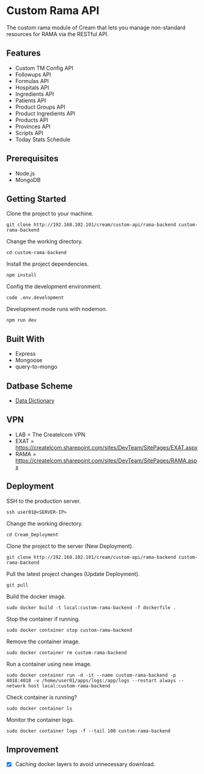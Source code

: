 # Custom Rama API

The custom rama module of Cream that lets you manage non-standard resources for RAMA via the RESTful API.

## Features

- Custom TM Config API
- Followups API
- Formulas API
- Hospitals API
- Ingredients API
- Patients API
- Product Groups API
- Product Ingredients API
- Products API
- Provinces API
- Scripts API
- Today Stats Schedule

## Prerequisites

- Node.js
- MongoDB

## Getting Started

Clone the project to your machine.

```
git clone http://192.168.102.101/cream/custom-api/rama-backend custom-rama-backend
```

Change the working directory.

```
cd custom-rama-backend
```

Install the project dependencies.

```
npm install
```

Config the development environment.

```
code .env.development
```

Development mode runs with nodemon. 

```
npm run dev
```

## Built With

- Express
- Mongoose
- query-to-mongo

## Datbase Scheme

- [Data Dictionary](https://createlcom.sharepoint.com/sites/DevTeam/Shared%20Documents/Forms/AllItems.aspx?id=%2Fsites%2FDevTeam%2FShared%20Documents%2FCream%2FModules%2FCustom%20Rama)

## VPN

- LAB = The Createlcom VPN
- EXAT = https://createlcom.sharepoint.com/sites/DevTeam/SitePages/EXAT.aspx
- RAMA = https://createlcom.sharepoint.com/sites/DevTeam/SitePages/RAMA.aspx

## Deployment

SSH to the production server.

```
ssh user01@<SERVER-IP>
```

Change the working directory.

```
cd Cream_Deployment
```

Clone the project to the server (New Deployment).

```
git clone http://192.168.102.101/cream/custom-api/rama-backend custom-rama-backend
```

Pull the latest project changes (Update Deployment).

```
git pull
```

Build the docker image.
```
sudo docker build -t local:custom-rama-backend -f dockerfile .
```

Stop the container if running.
```
sudo docker container stop custom-rama-backend
```

Remove the container image.
```
sudo docker container rm custom-rama-backend
```

Run a container using new image.
```
sudo docker container run -d -it --name custom-rama-backend -p 4018:4018 -v /home/user01/apps/logs:/app/logs --restart always --network host local:custom-rama-backend
```

Check container is running?
```
sudo docker container ls
```

Monitor the container logs.
```
sudo docker container logs -f --tail 100 custom-rama-backend
```

## Improvement

- [x] Caching docker layers to avoid unnecessary download.
